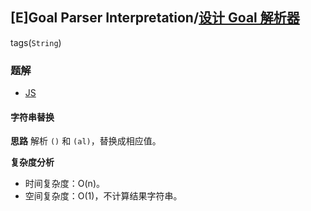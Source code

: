 ## [E]Goal Parser Interpretation/[设计 Goal 解析器](https://leetcode-cn.com/problems/goal-parser-interpretation/)
tags(`String`)

### 题解
+ [JS](../../codes/js/problems/1792/1678.js)
#### 字符串替换
**思路**
解析 `()` 和 `(al)`，替换成相应值。  

**复杂度分析**
+ 时间复杂度：O(n)。
+ 空间复杂度：O(1)，不计算结果字符串。